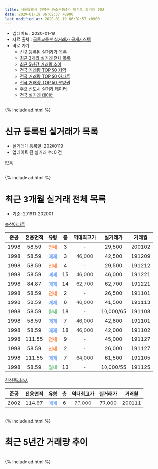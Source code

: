 ```yaml
---
title: 서울특별시 성북구 동소문동4가 아파트 실거래 정보
date: 2020-01-19 06:02:57 +0900
last_modified_at: 2020-01-19 06:02:57 +0900
---
```


* 업데이트 : 2020-01-19
* 자료 출처 : [국토교통부 실거래가 공개시스템](http://rt.molit.go.kr)
* 바로 가기
    * [신규 등록된 실거래가 목록](#신규-등록된-실거래가-목록)
    * [최근 3개월 실거래 전체 목록](#최근-3개월-실거래-전체-목록)
    * [최근 5년간 거래량 추이](#최근-5년간-거래량-추이)
    * [전국 거래량 TOP 50 지역](https://apt-info.github.io/apt-trade-info/최근-3개월-전국에서-가장-거래가-많이-발생한-지역)
    * [전국 거래량 TOP 50 아파트](https://apt-info.github.io/apt-trade-info/최근-3개월-전국에서-가장-거래가-많이-발생한-아파트)
    * [전국 거래량 TOP 50 분양권](https://apt-info.github.io/apt-trade-info/최근-3개월-전국에서-가장-거래가-많이-발생한-분양권)
    * [주요 신도시 실거래 데이터](https://apt-info.github.io/apt-trade-info/주요-신도시)
    * [전국 실거래 데이터](https://apt-info.github.io/apt-trade-info/전국)
<br>
{% include ad.html %}
<br>

# 신규 등록된 실거래가 목록
* 실거래가 등록일: 20200119
* 업데이트 된 실거래 수: 0 건

없음

<br>
{% include ad.html %}
<br>

# 최근 3개월 실거래 전체 목록
* 기준: 201911-202001


[송산아파트](https://search.naver.com/search.naver?query=%EC%84%9C%EC%9A%B8%ED%8A%B9%EB%B3%84%EC%8B%9C+%EC%84%B1%EB%B6%81%EA%B5%AC+%EB%8F%99%EC%86%8C%EB%AC%B8%EB%8F%994%EA%B0%80+%EC%86%A1%EC%82%B0%EC%95%84%ED%8C%8C%ED%8A%B8)

|준공|전용면적|유형|층|역대최고가|실거래가|거래월|
|:---:|:---:|:---:|:---:|:---:|:---:|:---:|
|1998|58.59|<span style="color:#ff5a00">전세</span>|3|<span style="color:#444444">-</span>|29,500|200102|
|1998|58.59|<span style="color:#4285f3">매매</span>|3|<span style="color:#444444">46,000</span>|42,500|191209|
|1998|58.59|<span style="color:#ff5a00">전세</span>|4|<span style="color:#444444">-</span>|29,500|191212|
|1998|58.59|<span style="color:#4285f3">매매</span>|15|<span style="color:#444444">46,000</span>|46,000|191221|
|1998|84.87|<span style="color:#4285f3">매매</span>|14|<span style="color:#444444">62,700</span>|62,700|191221|
|1998|58.59|<span style="color:#ff5a00">전세</span>|2|<span style="color:#444444">-</span>|26,500|191101|
|1998|58.59|<span style="color:#4285f3">매매</span>|6|<span style="color:#444444">46,000</span>|41,500|191113|
|1998|58.59|<span style="color:#34a853">월세</span>|18|<span style="color:#444444">-</span>|10,000/65|191108|
|1998|58.59|<span style="color:#4285f3">매매</span>|7|<span style="color:#444444">46,000</span>|42,800|191101|
|1998|58.59|<span style="color:#4285f3">매매</span>|18|<span style="color:#444444">46,000</span>|42,000|191102|
|1998|111.55|<span style="color:#ff5a00">전세</span>|9|<span style="color:#444444">-</span>|45,000|191127|
|1998|58.59|<span style="color:#ff5a00">전세</span>|2|<span style="color:#444444">-</span>|26,000|191127|
|1998|111.55|<span style="color:#4285f3">매매</span>|7|<span style="color:#444444">64,000</span>|61,500|191105|
|1998|58.59|<span style="color:#34a853">월세</span>|13|<span style="color:#444444">-</span>|10,000/55|191125|

[한신플러스A](https://search.naver.com/search.naver?query=%EC%84%9C%EC%9A%B8%ED%8A%B9%EB%B3%84%EC%8B%9C+%EC%84%B1%EB%B6%81%EA%B5%AC+%EB%8F%99%EC%86%8C%EB%AC%B8%EB%8F%994%EA%B0%80+%ED%95%9C%EC%8B%A0%ED%94%8C%EB%9F%AC%EC%8A%A4A)

|준공|전용면적|유형|층|역대최고가|실거래가|거래월|
|:---:|:---:|:---:|:---:|:---:|:---:|:---:|
|2002|114.97|<span style="color:#4285f3">매매</span>|6|<span style="color:#444444">77,000</span>|77,000|200111|


<br>
{% include ad.html %}
<br>

# 최근 5년간 거래량 추이


<div style="width:100%;">
    <canvas id="deal_progress" height="200"></canvas>
</div>

<script>
new Chart(document.getElementById("deal_progress"), {
    type: 'line',
    data: {
        labels: ['201501','201502','201503','201504','201505','201506','201507','201508','201509','201510','201511','201512','201601','201602','201603','201604','201605','201606','201607','201608','201609','201610','201611','201612','201701','201702','201703','201704','201705','201706','201707','201708','201709','201710','201711','201712','201801','201802','201803','201804','201805','201806','201807','201808','201809','201810','201811','201812','201901','201902','201903','201904','201905','201906','201907','201908','201909','201910','201911','201912','202001'],
        datasets: [{
            label: '매매',
            pointRadius: 1,
            data: [0, 2, 3, 4, 5, 1, 1, 2, 1, 4, 2, 1, 1, 1, 1, 4, 2, 6, 1, 4, 4, 4, 1, 1, 1, 1, 3, 0, 0, 1, 5, 0, 1, 1, 0, 1, 1, 2, 4, 2, 3, 2, 1, 1, 2, 3, 0, 0, 0, 0, 2, 0, 2, 3, 4, 5, 4, 3, 4, 3, 1],
            borderColor: "rgba(255, 201, 14, 1)",
            backgroundColor: "rgba(255, 201, 14, 0.5)",
            fill: false,
            lineTension: 0
        },{
            label: '전월세',
            pointRadius: 1,
            data: [8, 1, 2, 3, 2, 0, 4, 0, 0, 1, 0, 1, 0, 5, 3, 3, 4, 6, 3, 1, 3, 1, 1, 1, 1, 3, 3, 1, 2, 2, 4, 2, 6, 0, 0, 1, 2, 0, 8, 1, 4, 0, 2, 0, 4, 3, 0, 1, 1, 1, 0, 3, 3, 2, 4, 1, 3, 5, 5, 1, 1],
            borderColor: "rgba(0, 141, 185, 1)",
            backgroundColor: "rgba(0, 141, 185, 0.5)",
            fill: false,
            lineTension: 0
        }
        ]
    },
    options: {
        responsive: true,
        title: {
            display: false
        },
        tooltips: {
            mode: 'index',
            intersect: false
        },
        hover: {
            mode: 'nearest',
            intersect: true
        },
        scales: {
            xAxes: [{
                display: true,
                scaleLabel: {
                    display: true,
                    labelString: '년/월'
                }
            }],
            yAxes: [{
                display: true,
                ticks: {
                    suggestedMin: 0,
                },
                scaleLabel: {
                    display: true,
                    labelString: '실거래 수'
                }
            }]
        }
    }
});

</script>


<br>
{% include ad.html %}
<br>

